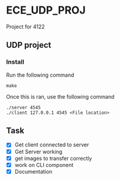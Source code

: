 # ECE_UDP_PROJ
Project for 4122

## UDP project 

### Install

Run the following command

```
make
``` 

Once this is ran, use the following command

```
./server 4545
./client 127.0.0.1 4545 <File location>
```
## Task

- [x] Get client connected to server
- [x] Get Server working
- [x] get images to transfer correctly
- [x] work on CLI component
- [x] Documentation
